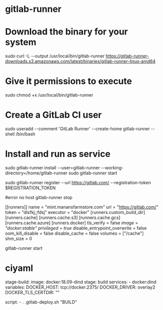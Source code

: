 # gitlab-runner
# Download the binary for your system
sudo curl -L --output /usr/local/bin/gitlab-runner https://gitlab-runner-downloads.s3.amazonaws.com/latest/binaries/gitlab-runner-linux-amd64

# Give it permissions to execute
sudo chmod +x /usr/local/bin/gitlab-runner

# Create a GitLab CI user
sudo useradd --comment 'GitLab Runner' --create-home gitlab-runner --shell /bin/bash

# Install and run as service
sudo gitlab-runner install --user=gitlab-runner --working-directory=/home/gitlab-runner
sudo gitlab-runner start

sudo gitlab-runner register --url https://gitlab.com/ --registration-token $REGISTRATION_TOKEN

#error no host
gitlab-runner stop

[[runners]]
  name = "mint.manansfarmstore.com"
  url = "https://gitlab.com/"
  token = "dlsfkj;;fdsj"
  executor = "docker"
  [runners.custom_build_dir]
  [runners.cache]
    [runners.cache.s3]
    [runners.cache.gcs]
    [runners.cache.azure]
  [runners.docker]
    tls_verify = false
    *image = "docker:stable"*
    *privileged = true*
    disable_entrypoint_overwrite = false
    oom_kill_disable = false
    disable_cache = false
    volumes = ["/cache"]
    shm_size = 0
    
gitlab-runner start


# ciyaml
stage-build:
  image: docker:18.09-dind
  stage: build
  services:
    - docker:dind
  variables:
    DOCKER_HOST: tcp://docker:2375/
    DOCKER_DRIVER: overlay2
    DOCKER_TLS_CERTDIR: ""

  script:
    - . .gitlab-deploy.sh "BUILD"

